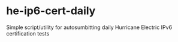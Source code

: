 he-ip6-cert-daily
=================

Simple script/utility for autosumbitting daily Hurricane Electric IPv6 certification tests
